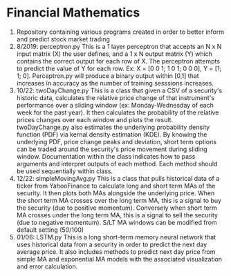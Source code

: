 # Financial Mathematics 

1) Repository containing various programs created in order to better inform and predict stock market trading 
2) 8/2019: perceptron.py 
    This is a 1 layer perceptron that accepts an N x N input matrix (X) the user defines, and a 1 x N output matrix (Y)
    which contains the correct output for each row of X. The perceptron attempts to predict the value of Y for each row.
    Ex: X = [0 0 1; 1 0 1; 0 0 0], Y = [1; 1; 0]. Perceptron.py will produce a binary output within [0,1] that increases
    in accuracy as the number of training sesssions increases. 
3) 10/22: twoDayChange.py
    This is a class that given a CSV of a security's historic data, calculates the relative price change 
    of that instrument's performance over a sliding window (ex: Monday-Wednesday of each week for the past year).
    It then calculates the probability of the relative prices changes over each window and plots the result. 
    twoDayChange.py also estimates the underlying probability density function (PDF) via kernal density estimation (KDE). 
    By knowing the underlying PDF, price change peaks and deviation, short term options can be traded around the 
    security's price movement during sliding window. Documentation within the class indicates how to pass 
    arguments and interpret outputs of each method. Each method should be used sequentially within class. 
4) 12/22: simpleMovingAvg.py 
    This is a class that pulls historical data of a ticker from YahooFinance to calculate long and short 
    term MAs of the security. It then plots both MAs alongside the underlying price. When the short term MA crosses 
    over the long term MA, this is a signal to buy the security (due to positive momentum). Conversely when short 
    term MA crosses under the long term MA, this is a signal to sell the security (due to negative momentum). S/LT MA 
    windows can be modified from default setting (50/100) 
5) 01/06: LSTM.py 
    This is a long short-term memory neural network that uses historical data from a security in order to predict
    the next day average price. It also includes methods to predict next day price from simple MA and exponential MA
    models with the associated visualization and error calculation. 
    

